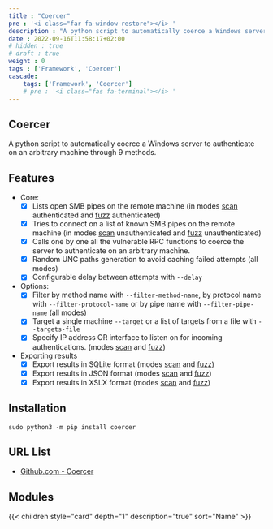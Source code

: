 ```yaml
---
title : "Coercer"
pre : '<i class="far fa-window-restore"></i> '
description : "A python script to automatically coerce a Windows server to authenticate on an arbitrary machine through 9 methods."
date : 2022-09-16T11:58:17+02:00
# hidden : true
# draft : true
weight : 0
tags : ['Framework', 'Coercer']
cascade:
    tags: ['Framework', 'Coercer']
    # pre : '<i class="fas fa-terminal"></i> '
---
```


## Coercer

A python script to automatically coerce a Windows server to authenticate on an arbitrary machine through 9 methods.

## Features

- Core:
  - [x] Lists open SMB pipes on the remote machine (in modes [scan](https://github.com/p0dalirius/Coercer/blob/master/documentation/Scan-mode.md) authenticated and [fuzz](https://github.com/p0dalirius/Coercer/blob/master/documentation/Fuzz-mode.md) authenticated)
  - [x] Tries to connect on a list of known SMB pipes on the remote machine (in modes [scan](https://github.com/p0dalirius/Coercer/blob/master/documentation/Scan-mode.md) unauthenticated and [fuzz](https://github.com/p0dalirius/Coercer/blob/master/documentation/Fuzz-mode.md) unauthenticated)
  - [x] Calls one by one all the vulnerable RPC functions to coerce the server to authenticate on an arbitrary machine.
  - [x] Random UNC paths generation to avoid caching failed attempts (all modes)
  - [x] Configurable delay between attempts with `--delay`
- Options:
  - [x] Filter by method name with `--filter-method-name`, by protocol name with `--filter-protocol-name` or by pipe name with `--filter-pipe-name` (all modes)
  - [x] Target a single machine `--target` or a list of targets from a file with `--targets-file`
  - [x] Specify IP address OR interface to listen on for incoming authentications. (modes [scan](https://github.com/p0dalirius/Coercer/blob/master/documentation/Scan-mode.md) and [fuzz](https://github.com/p0dalirius/Coercer/blob/master/documentation/Fuzz-mode.md))
- Exporting results
  - [x] Export results in SQLite format (modes [scan](https://github.com/p0dalirius/Coercer/blob/master/documentation/Scan-mode.md) and [fuzz](https://github.com/p0dalirius/Coercer/blob/master/documentation/Fuzz-mode.md))
  - [x] Export results in JSON format (modes [scan](https://github.com/p0dalirius/Coercer/blob/master/documentation/Scan-mode.md) and [fuzz](https://github.com/p0dalirius/Coercer/blob/master/documentation/Fuzz-mode.md))
  - [x] Export results in XSLX format (modes [scan](https://github.com/p0dalirius/Coercer/blob/master/documentation/Scan-mode.md) and [fuzz](https://github.com/p0dalirius/Coercer/blob/master/documentation/Fuzz-mode.md))

## Installation

```plain
sudo python3 -m pip install coercer
```

## URL List

- [Github.com - Coercer](https://github.com/p0dalirius/Coercer)

## Modules

{{< children style="card" depth="1" description="true" sort="Name"  >}}
